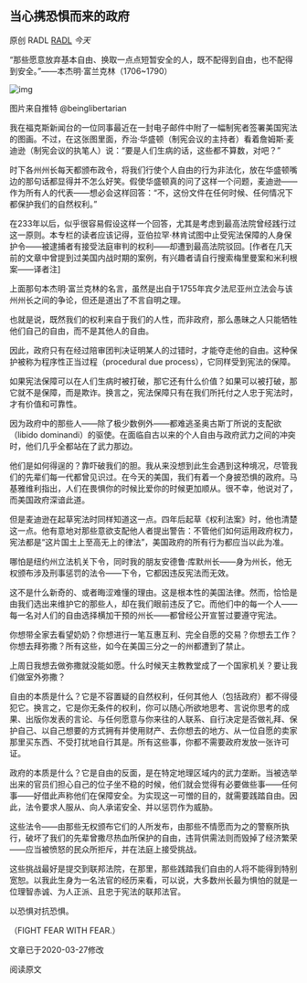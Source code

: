 ## 当心携恐惧而来的政府

原创 RADL [RADL](javascript:void(0);) *今天*

“那些愿意放弃基本自由、换取一点点短暂安全的人，既不配得到自由，也不配得到安全。”——本杰明·富兰克林（1706~1790）



![img](http://mmbiz.qpic.cn/mmbiz_jpg/icITMccMzHqMFmYrqHLYoaibICrAcWab8pNtTQUvnnibnLVv4clHKqCSYFd4Mj2md0Wiaz8z2trgY1iaakZKYr2ic0ag/640?wx_fmt=jpeg&tp=webp&wxfrom=5&wx_lazy=1&wx_co=1&retryload=0)

图片来自推特 @beinglibertarian

 

我在福克斯新闻台的一位同事最近在一封电子邮件中附了一幅制宪者签署美国宪法的图画。不过，在这张图里面，乔治·华盛顿（制宪会议的主持者）看着詹姆斯·麦迪逊（制宪会议的执笔人）说：“要是人们生病的话，这些都不算数，对吧？”

 

时下各州州长每天都颁布政令，将我们行使个人自由的行为非法化，放在华盛顿嘴边的那句话都显得并不怎么好笑。假使华盛顿真的问了这样一个问题，麦迪逊——作为所有人的代表——想必会这样回答：“不，这份文件在任何时候、任何情况下都保护我们的自然权利。”

 

在233年以后，似乎很容易假设这样一个回答，尤其是考虑到最高法院曾经践行过这一原则。本专栏的读者应该记得，亚伯拉罕·林肯试图中止受宪法保障的人身保护令——被逮捕者有接受法庭审判的权利——却遭到最高法院驳回。[作者在几天前的文章中曾提到过美国内战时期的案例，有兴趣者请自行搜索梅里曼案和米利根案——译者注]

 

上面那句本杰明·富兰克林的名言，虽然是出自于1755年宾夕法尼亚州立法会与该州州长之间的争论，但还是道出了不言自明之理。

 

也就是说，既然我们的权利来自于我们的人性，而非政府，那么愚昧之人只能牺牲他们自己的自由，而不是其他人的自由。

 

因此，政府只有在经过陪审团判决证明某人的过错时，才能夺走他的自由。这种保护被称为程序性正当过程（procedural due process），它同样受到宪法的保障。

 

如果宪法保障可以在人们生病时被打破，那它还有什么价值？如果可以被打破，那它就不是保障，而是欺诈。换言之，宪法保障只有在我们所托付之人忠于宪法时，才有价值和可靠性。

 

因为政府中的那些人——除了极少数例外——都难逃圣奥古斯丁所说的支配欲（libido dominandi）的驱使。在面临自古以来的个人自由与政府武力之间的冲突时，他们几乎全都站在了武力那边。

 

他们是如何得逞的？靠吓破我们的胆。我从来没想到此生会遇到这种境况，尽管我们的先辈们每一代都曾见识过。在今天的美国，我们有着一个身披恐惧的政府。马基雅维利指出，人们在畏惧你的时候比爱你的时候更加顺从。很不幸，他说对了，而美国政府深谙此道。

 

但是麦迪逊在起草宪法时同样知道这一点。四年后起草《权利法案》时，他也清楚这一点。他有意地对那些意欲支配他人者提出警告：不管他们如何运用政府权力，宪法都是“这片国土上至高无上的律法”，美国政府的所有行为都应当以此为准。

 

哪怕是纽约州立法机关下令，同时我的朋友安德鲁·库默州长——身为州长，他无权颁布涉及刑事惩罚的法令——下令，它都因违反宪法而无效。

 

这不是什么新奇的、或者晦涩难懂的理由。这是根本性的美国法律。然而，恰恰是由我们选出来维护它的那些人，却在我们眼前违反了它。而他们中的每一个人——每一名对人们的自由选择横加干预的州长——都曾经公开宣誓过要遵守宪法。

 

你想带全家去看望奶奶？你想进行一笔互惠互利、完全自愿的交易？你想去工作？你想去拜弥撒？所有这些，如今在美国三分之一的州都遭到了禁止。

 

上周日我想去做弥撒就没能如愿。什么时候天主教教堂成了一个国家机关？要让我们做室外弥撒？

 

自由的本质是什么？它是不容置疑的自然权利，任何其他人（包括政府）都不得侵犯它。换言之，它是你无条件的权利，你可以随心所欲地思考、言说你思考的成果、出版你发表的言论、与任何愿意与你来往的人联系、自行决定是否做礼拜、保护自己、以自己想要的方式拥有并使用财产、去你想去的地方、从一位自愿的卖家那里买东西、不受打扰地自行其是。所有这些事，你都不需要政府发放一张许可证。

 

政府的本质是什么？它是自由的反面，是在特定地理区域内的武力垄断。当被选举出来的官员们担心自己的位子坐不稳的时候，他们就会觉得有必要做些事——任何事——好借此声称他们在保障安全。为实现这一可憎的目的，就需要践踏自由。因此，法令要求人服从、向人承诺安全、并以惩罚作为威胁。

 

这些法令——由那些无权颁布它们的人所发布，由那些不情愿而为之的警察所执行，破坏了我们的先辈曾撒尽热血所保护的自由，违背供需法则而毁掉了经济繁荣——应当被愤怒的民众所拒斥，并在法庭上接受挑战。

 

这些挑战最好是提交到联邦法院，在那里，那些践踏我们自由的人将不能得到特别宽恕。以我此生身为一名法官的经历来看，可以说，大多数州长最为惧怕的就是一位理智赤诚、为人正派、且忠于宪法的联邦法官。

 

以恐惧对抗恐惧。

（FIGHT FEAR WITH FEAR.）



文章已于2020-03-27修改

阅读原文

